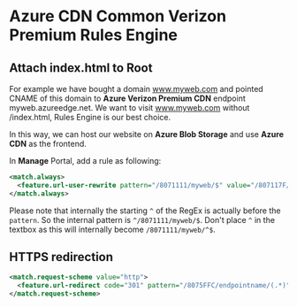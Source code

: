 # Azure CDN Common Verizon Premium Rules Engine

## Attach index.html to Root

For example we have bought a domain www.myweb.com and pointed CNAME of this domain to **Azure Verizon Premium CDN** endpoint myweb.azureedge.net. We want to visit www.myweb.com without /index.html, Rules Engine is our best choice.

In this way, we can host our website on **Azure Blob Storage** and use **Azure CDN** as the frontend.

In **Manage** Portal, add a rule as following:

```xml
<match.always>
  <feature.url-user-rewrite pattern="/8071111/myweb/$" value="/807117F/myweb/index.html" />
</match.always>
```

Please note that internally the starting `^` of the RegEx is actually before the `pattern`. So the internal pattern is `^/8071111/myweb/$`. Don't place `^` in the textbox as this will internally become `/8071111/myweb/^$`.

## HTTPS redirection

```xml
<match.request-scheme value="http">
  <feature.url-redirect code="301" pattern="/8075FFC/endpointname/(.*)" value="https://endpointname.azureedge.net/$1" />
</match.request-scheme>
```
